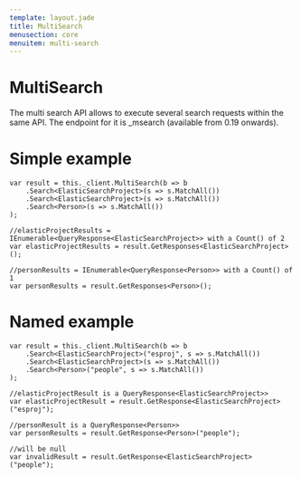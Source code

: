 ```yaml
---
template: layout.jade
title: MultiSearch
menusection: core
menuitem: multi-search
---
```



# MultiSearch

The multi search API allows to execute several search requests within the same API. The endpoint for it is _msearch (available from 0.19 onwards).

# Simple example

	var result = this._client.MultiSearch(b => b
		.Search<ElasticSearchProject>(s => s.MatchAll())
		.Search<ElasticSearchProject>(s => s.MatchAll())
		.Search<Person>(s => s.MatchAll())
	);

	//elasticProjectResults = IEnumerable<QueryResponse<ElasticSearchProject>> with a Count() of 2
	var elasticProjectResults = result.GetResponses<ElasticSearchProject>();

	//personResults = IEnumerable<QueryResponse<Person>> with a Count() of 1
	var personResults = result.GetResponses<Person>();

# Named example

	var result = this._client.MultiSearch(b => b
		.Search<ElasticSearchProject>("esproj", s => s.MatchAll())
		.Search<ElasticSearchProject>(s => s.MatchAll())
		.Search<Person>("people", s => s.MatchAll())
	);

	//elasticProjectResult is a QueryResponse<ElasticSearchProject>>
	var elasticProjectResult = result.GetResponse<ElasticSearchProject>("esproj");

	//personResult is a QueryResponse<Person>>
	var personResults = result.GetResponse<Person>("people");

	//will be null 
	var invalidResult = result.GetResponse<ElasticSearchProject>("people");
